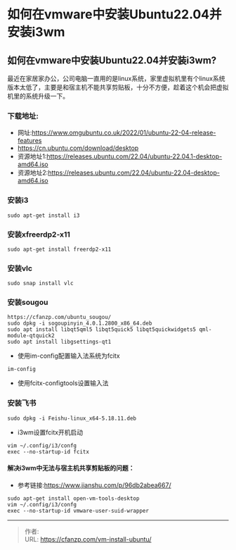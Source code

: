# 如何在vmware中安装Ubuntu22.04并安装i3wm


<!--more-->
## 如何在vmware中安装Ubuntu22.04并安装i3wm?
最近在家居家办公，公司电脑一直用的是linux系统，家里虚拟机里有个linux系统版本太低了，主要是和宿主机不能共享剪贴板，十分不方便，趁着这个机会把虚拟机里的系统升级一下。

### 下载地址:
- 网址:https://www.omgubuntu.co.uk/2022/01/ubuntu-22-04-release-features
- https://cn.ubuntu.com/download/desktop
- 资源地址1:https://releases.ubuntu.com/22.04/ubuntu-22.04.1-desktop-amd64.iso
- 资源地址2:https://releases.ubuntu.com/22.04/ubuntu-22.04-desktop-amd64.iso

### 安装i3
```
sudo apt-get install i3
```

### 安装xfreerdp2-x11
```
sudo apt-get install freerdp2-x11
```

### 安装vlc
```
sudo snap install vlc
```

### 安装sougou
```
https://cfanzp.com/ubuntu_sougou/
sudo dpkg -i sogoupinyin_4.0.1.2800_x86_64.deb
sudo apt install libqt5qml5 libqt5quick5 libqt5quickwidgets5 qml-module-qtquick2
sudo apt install libgsettings-qt1
```
- 使用im-config配置输入法系统为fcitx
```
im-config
```

- 使用fcitx-configtools设置输入法
### 安装飞书
```
sudo dpkg -i Feishu-linux_x64-5.18.11.deb
```

- i3wm设置fcitx开机启动
```
vim ~/.config/i3/confg
exec --no-startup-id fcitx
```

#### 解决i3wm中无法与宿主机共享剪贴板的问题：
- 参考链接:https://www.jianshu.com/p/96db2abea667/
```
sudo apt-get install open-vm-tools-desktop
vim ~/.config/i3/confg
exec --no-startup-id vmware-user-suid-wrapper
```


---

> 作者:   
> URL: https://cfanzp.com/vm-install-ubuntu/  

